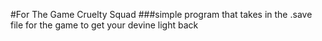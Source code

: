 #For The Game Cruelty Squad
###simple program that takes in the .save file for the game to get your devine light back
